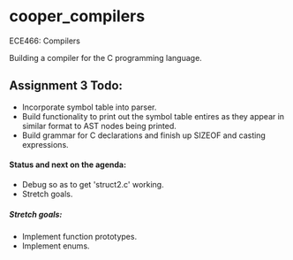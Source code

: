 # cooper_compilers
ECE466: Compilers

Building a compiler for the C programming language.


## Assignment 3 Todo:
* Incorporate symbol table into parser.
* Build functionality to print out the symbol table entires as they appear in similar format to AST nodes being printed.
* Build grammar for C declarations and finish up SIZEOF and casting expressions.

#### Status and next on the agenda:
* Debug so as to get 'struct2.c' working.
* Stretch goals.


##### Stretch goals:
* Implement function prototypes.
* Implement enums.

